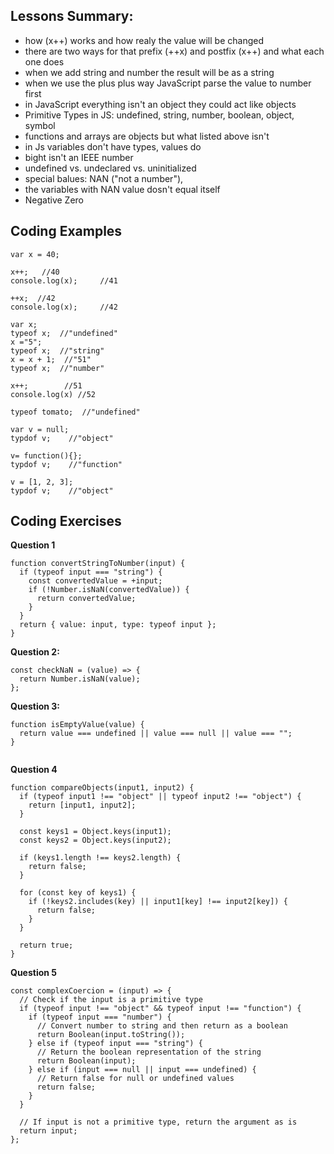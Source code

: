 ## Lessons Summary:
- how (x++) works and how realy the value will be changed
- there are two ways for that prefix (++x) and postfix (x++) and what each one does
- when we add string and number the result will be as a string
- when we use the plus plus way JavaScript parse the value to number first
- in JavaScript everything isn't an object they could act like objects
- Primitive Types in JS: undefined, string, number, boolean, object, symbol
- functions and arrays are objects but what listed above isn't
- in Js variables don't have types, values do
- bight isn't an IEEE number
- undefined vs. undeclared vs. uninitialized
- special balues: NAN ("not a number"),
- the variables with NAN value dosn't equal itself
- Negative Zero
## Coding Examples

```
var x = 40;

x++;   //40
console.log(x);     //41

++x;  //42
console.log(x);     //42
```

```
var x;
typeof x;  //"undefined"
x ="5";
typeof x;  //"string"
x = x + 1;  //"51"
typeof x;  //"number"

x++;        //51
console.log(x) //52
```

```
typeof tomato;  //"undefined"

var v = null;
typdof v;    //"object"

v= function(){};
typdof v;    //"function"

v = [1, 2, 3];
typdof v;    //"object"
```
## Coding Exercises

**Question 1**

```
function convertStringToNumber(input) {
  if (typeof input === "string") {
    const convertedValue = +input;
    if (!Number.isNaN(convertedValue)) {
      return convertedValue;
    }
  }
  return { value: input, type: typeof input };
}

```

**Question 2:**
```
const checkNaN = (value) => {
  return Number.isNaN(value);
};

```
**Question 3:**
```
function isEmptyValue(value) {
  return value === undefined || value === null || value === "";
}


```
**Question 4**
```
function compareObjects(input1, input2) {
  if (typeof input1 !== "object" || typeof input2 !== "object") {
    return [input1, input2];
  }

  const keys1 = Object.keys(input1);
  const keys2 = Object.keys(input2);

  if (keys1.length !== keys2.length) {
    return false;
  }

  for (const key of keys1) {
    if (!keys2.includes(key) || input1[key] !== input2[key]) {
      return false;
    }
  }

  return true;
}
```
**Question 5**
```
const complexCoercion = (input) => {
  // Check if the input is a primitive type
  if (typeof input !== "object" && typeof input !== "function") {
    if (typeof input === "number") {
      // Convert number to string and then return as a boolean
      return Boolean(input.toString());
    } else if (typeof input === "string") {
      // Return the boolean representation of the string
      return Boolean(input);
    } else if (input === null || input === undefined) {
      // Return false for null or undefined values
      return false;
    }
  }

  // If input is not a primitive type, return the argument as is
  return input;
};
```
